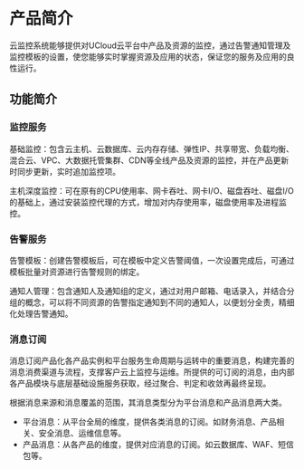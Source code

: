 

# 产品简介

云监控系统能够提供对UCloud云平台中产品及资源的监控，通过告警通知管理及监控模板的设置，使您能够实时掌握资源及应用的状态，保证您的服务及应用的良性运行。

## 功能简介

### 监控服务

基础监控：包含云主机、云数据库、云内存存储、弹性IP、共享带宽、负载均衡、混合云、VPC、大数据托管集群、CDN等全线产品及资源的监控，并在产品更新时同步更新，实时追加监控项。

主机深度监控：可在原有的CPU使用率、网卡吞吐、网卡I/O、磁盘吞吐、磁盘I/O的基础上，通过安装监控代理的方式，增加对内存使用率，磁盘使用率及进程监控。



### 告警服务

告警模板：创建告警模板后，可在模板中定义告警阈值，一次设置完成后，可通过模板批量对资源进行告警规则的绑定。

通知人管理：包含通知人及通知组的定义，通过对用户邮箱、电话录入，并结合分组的概念，可以将不同资源的告警指定通知到不同的通知人，以便划分全责，精细化处理告警通知。

### 消息订阅

消息订阅产品化各产品实例和平台服务生命周期与运转中的重要消息，构建完善的消息消费渠道与流程，支撑客户云上监控与运维。所提供的可订阅的消息，由内部各产品模块与底层基础设施服务获取，经过聚合、判定和收敛再最终呈现。

根据消息来源和消息覆盖的范围，其消息类型分为平台消息和产品消息两大类。
*   平台消息：从平台全局的维度，提供各类消息的订阅。如财务消息、产品相关、安全消息、运维信息等。
*   产品消息：从各产品的维度，提供对应消息的订阅。如云数据库、WAF、短信包等。
